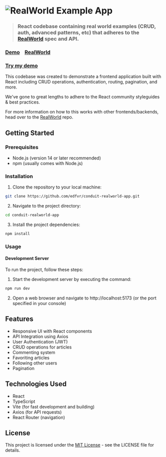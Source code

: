 # ![RealWorld Example App](logo.png)

> ### React codebase containing real world examples (CRUD, auth, advanced patterns, etc) that adheres to the [RealWorld](https://github.com/gothinkster/realworld) spec and API.

### [Demo](https://demo.realworld.io/)&nbsp;&nbsp;&nbsp;&nbsp;[RealWorld](https://github.com/gothinkster/realworld)

### [Try my demo](https://react-realworld-app.netlify.app//)

This codebase was created to demonstrate a frontend application built with React including CRUD operations, authentication, routing, pagination, and more.

We've gone to great lengths to adhere to the React community styleguides & best practices.

For more information on how to this works with other frontends/backends, head over to the [RealWorld](https://github.com/gothinkster/realworld) repo.

## Getting Started

### Prerequisites

- Node.js (version 14 or later recommended)
- npm (usually comes with Node.js)

### Installation

1. Clone the repository to your local machine:

```bash
git clone https://github.com/edfvr/conduit-realworld-app.git
```

2. Navigate to the project directory:

```bash
cd conduit-realworld-app
```

3. Install the project dependencies:

```bash
npm install
```

### Usage

#### Development Server

To run the project, follow these steps:

1. Start the development server by executing the command:

```bash
npm run dev
```

2. Open a web browser and navigate to http://localhost:5173 (or the port specified in your console)

## Features

- Responsive UI with React components
- API Integration using Axios
- User Authentication (JWT)
- CRUD operations for articles
- Commenting system
- Favoriting articles
- Following other users
- Pagination

## Technologies Used

- React
- TypeScript
- Vite (for fast development and building)
- Axios (for API requests)
- React Router (navigation)

## License

This project is licensed under the [MIT License](LICENSE) - see the LICENSE file for details.
